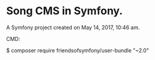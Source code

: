 Song CMS  in Symfony.
=====================

A Symfony project created on May 14, 2017, 10:46 am.


CMD:

$ composer require friendsofsymfony/user-bundle "~2.0"
